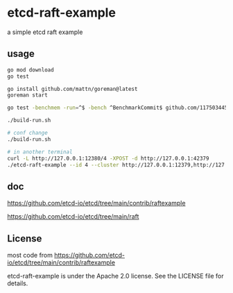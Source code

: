 # etcd-raft-example

a simple etcd raft example

## usage

```sh
go mod download
go test

go install github.com/mattn/goreman@latest
goreman start

go test -benchmem -run=^$ -bench ^BenchmarkCommit$ github.com/117503445/etcd-raft-example

./build-run.sh
```

```sh
# conf change
./build-run.sh

# in another terminal
curl -L http://127.0.0.1:12380/4 -XPOST -d http://127.0.0.1:42379
./etcd-raft-example --id 4 --cluster http://127.0.0.1:12379,http://127.0.0.1:22379,http://127.0.0.1:32379,http://127.0.0.1:42379 --port 42380 --join
```

## doc

<https://github.com/etcd-io/etcd/tree/main/contrib/raftexample>

<https://github.com/etcd-io/etcd/tree/main/raft>

## License

most code from <https://github.com/etcd-io/etcd/tree/main/contrib/raftexample>

etcd-raft-example is under the Apache 2.0 license. See the LICENSE file for details.
